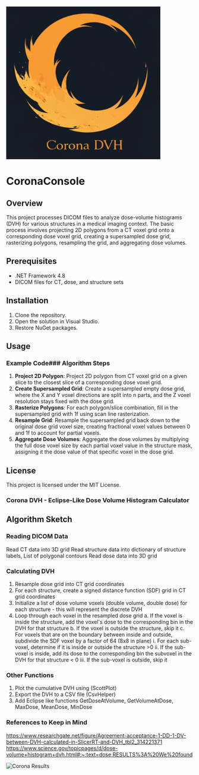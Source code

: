 ![Corona DVH Logo](corona.png)
# CoronaConsole

## Overview

This project processes DICOM files to analyze dose-volume histograms (DVH) for various structures in a medical imaging context. The basic process involves projecting 2D polygons from a CT voxel grid onto a corresponding dose voxel grid, creating a supersampled dose grid, rasterizing polygons, resampling the grid, and aggregating dose volumes.

## Prerequisites

- .NET Framework 4.8
- DICOM files for CT, dose, and structure sets

## Installation

1. Clone the repository.
2. Open the solution in Visual Studio.
3. Restore NuGet packages.

## Usage

### Example Code### Algorithm Steps

1. **Project 2D Polygon**: Project 2D polygon from CT voxel grid on a given slice to the closest slice of a corresponding dose voxel grid.
2. **Create Supersampled Grid**: Create a supersampled empty dose grid, where the X and Y voxel directions are split into n parts, and the Z voxel resolution stays fixed with the dose grid.
3. **Rasterize Polygons**: For each polygon/slice combination, fill in the supersampled grid with 1f using scan line rasterization.
4. **Resample Grid**: Resample the supersampled grid back down to the original dose grid voxel size, creating fractional voxel values between 0 and 1f to account for partial voxels.
5. **Aggregate Dose Volumes**: Aggregate the dose volumes by multiplying the full dose voxel size by each partial voxel value in the structure mask, assigning it the dose value of that specific voxel in the dose grid.

## License

This project is licensed under the MIT License.
### Corona DVH - Eclipse-Like Dose Volume Histogram Calculator

## Algorithm Sketch
### Reading DICOM Data
Read CT data into 3D grid
Read structure data into dictionary of structure labels, List of polygonal contours
Read dose data into 3D grid

### Calculating DVH
1. Resample dose grid into CT grid coordinates
2. For each structure, create a signed distance function (SDF) grid in CT grid coordinates
3. Initialize a list of dose volume voxels (double volume, double dose) for each structure - this will represent the discrete DVH
4. Loop through each voxel in the resampled dose grid
	a. If the voxel is inside the structure, add the voxel's dose to the corresponding bin in the DVH for that structure
	b. If the voxel is outside the structure, skip it
	c. For voxels that are on the boundary between inside and outside, subdivide the SDF voxel by a factor of 64 (8x8 in plane)
		i. For each sub-voxel, determine if it is inside or outside the structure >0
		ii. If the sub-voxel is inside, add its dose to the corresponding bin the subvoxel in the DVH for that structure < 0
		iii. If the sub-voxel is outside, skip it

### Other Functions
1. Plot the cumulative DVH using (ScottPlot)
2. Export the DVH to a CSV file (CsvHelper)
3. Add Eclipse like functions GetDoseAtVolume, GetVolumeAtDose, MaxDose, MeanDose, MinDose

### References to Keep in Mind
https://www.researchgate.net/figure/Agreement-acceptance-1-DD-1-DV-between-DVH-calculated-in-SlicerRT-and-DVH_tbl2_314221371
https://www.science.gov/topicpages/d/dose-volume+histogram+dvh.html#:~:text=dose,RESULTS%3A%20We%20found

![Corona Results](corono_results_2_20_25.jpg)